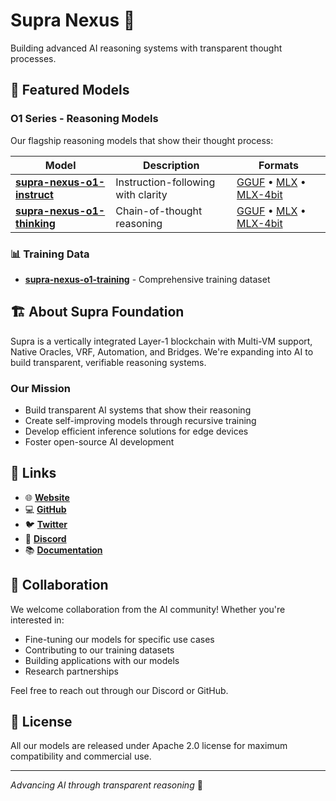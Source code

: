 # Supra Nexus 🧠

Building advanced AI reasoning systems with transparent thought processes.

## 🚀 Featured Models

### O1 Series - Reasoning Models
Our flagship reasoning models that show their thought process:

| Model | Description | Formats |
|-------|-------------|---------|
| **[supra-nexus-o1-instruct](https://huggingface.co/Supra-Nexus/supra-nexus-o1-instruct)** | Instruction-following with clarity | [GGUF](https://huggingface.co/Supra-Nexus/supra-nexus-o1-instruct-gguf) • [MLX](https://huggingface.co/Supra-Nexus/supra-nexus-o1-instruct-mlx) • [MLX-4bit](https://huggingface.co/Supra-Nexus/supra-nexus-o1-instruct-mlx-4bit) |
| **[supra-nexus-o1-thinking](https://huggingface.co/Supra-Nexus/supra-nexus-o1-thinking)** | Chain-of-thought reasoning | [GGUF](https://huggingface.co/Supra-Nexus/supra-nexus-o1-thinking-gguf) • [MLX](https://huggingface.co/Supra-Nexus/supra-nexus-o1-thinking-mlx) • [MLX-4bit](https://huggingface.co/Supra-Nexus/supra-nexus-o1-thinking-mlx-4bit) |

### 📊 Training Data
- **[supra-nexus-o1-training](https://huggingface.co/datasets/Supra-Nexus/supra-nexus-o1-training)** - Comprehensive training dataset

## 🏗️ About Supra Foundation

Supra is a vertically integrated Layer-1 blockchain with Multi-VM support, Native Oracles, VRF, Automation, and Bridges. We're expanding into AI to build transparent, verifiable reasoning systems.

### Our Mission
- Build transparent AI systems that show their reasoning
- Create self-improving models through recursive training
- Develop efficient inference solutions for edge devices
- Foster open-source AI development

## 🔗 Links

- 🌐 **[Website](https://supra.com)**
- 💻 **[GitHub](https://github.com/Supra-Nexus)**
- 🐦 **[Twitter](https://twitter.com/SupraOracles)**
- 💬 **[Discord](https://discord.gg/supra)**
- 📚 **[Documentation](https://docs.supra.com)**

## 🤝 Collaboration

We welcome collaboration from the AI community! Whether you're interested in:
- Fine-tuning our models for specific use cases
- Contributing to our training datasets
- Building applications with our models
- Research partnerships

Feel free to reach out through our Discord or GitHub.

## 📄 License

All our models are released under Apache 2.0 license for maximum compatibility and commercial use.

---

*Advancing AI through transparent reasoning* 🚀
